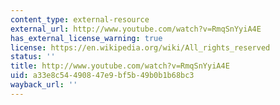 ```yaml
---
content_type: external-resource
external_url: http://www.youtube.com/watch?v=RmqSnYyiA4E
has_external_license_warning: true
license: https://en.wikipedia.org/wiki/All_rights_reserved
status: ''
title: http://www.youtube.com/watch?v=RmqSnYyiA4E
uid: a33e8c54-4908-47e9-bf5b-49b0b1b68bc3
wayback_url: ''
---
```

